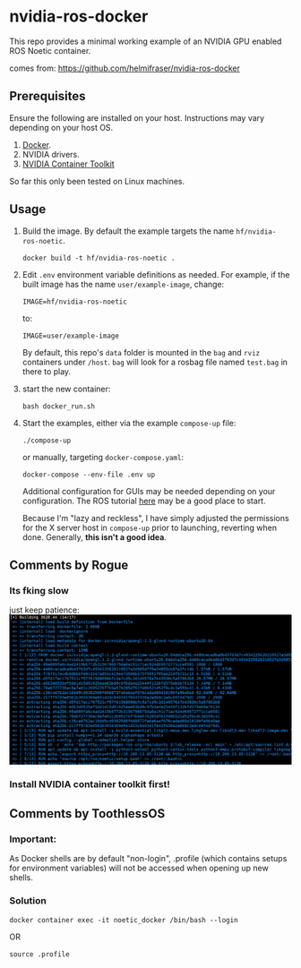 # nvidia-ros-docker

This repo provides a minimal working example of an NVIDIA GPU enabled
ROS Noetic container.

comes from: https://github.com/helmifraser/nvidia-ros-docker
## Prerequisites

Ensure the following are installed on your host. Instructions may vary depending on your host OS.

1. [Docker](https://docs.docker.com/engine/install/ 'Docker').
2. NVIDIA drivers.
3. [NVIDIA Container Toolkit](https://docs.nvidia.com/datacenter/cloud-native/container-toolkit/install-guide.html 'NVIDIA Container Toolkit')

So far this only been tested on Linux machines.

## Usage

1. Build the image. By default the example targets the name `hf/nvidia-ros-noetic`.

    ```
    docker build -t hf/nvidia-ros-noetic .
    ```

2. Edit `.env` environment variable definitions as needed. For example, if the
    built image has the name `user/example-image`, change:
    
    ```
    IMAGE=hf/nvidia-ros-noetic
    ```

    to:

    ```
    IMAGE=user/example-image
    ```

    By default, this repo's `data` folder is mounted in the `bag` and `rviz` containers
    under `/host`. `bag` will look for a rosbag file named `test.bag` in there to play.

3. start the new container:
    ```
    bash docker_run.sh
    ```
4. Start the examples, either via the example `compose-up` file:

    ```
    ./compose-up
    ```

    or manually, targeting `docker-compose.yaml`:

    ```
    docker-compose --env-file .env up
    ```

    Additional configuration for GUIs may be needed depending on your configuration.
    The ROS tutorial [here](https://wiki.ros.org/docker/Tutorials/GUI) may be a good
    place to start.

    Because I'm "lazy and reckless", I have  simply adjusted the permissions for the
    X server host in `compose-up` prior to launching, reverting when done. Generally,
    **this isn't a good idea**.  

## Comments by Rogue
### Its fking slow
just keep patience:  
![](imgs/2024-06-15-00-09-46.png)
### Install NVIDIA container toolkit first!

## Comments by ToothlessOS
### Important:
As Docker shells are by default "non-login", .profile (which contains setups for environment variables) will not be accessed when opening up new shells.
### Solution
```
docker container exec -it noetic_docker /bin/bash --login
```
OR
```
source .profile
```

